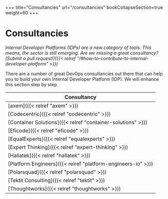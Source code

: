 +++
title="Consultancies"
url="/consultancies"
bookCollapseSection=true
weight=60
+++

# Consultancies

_Internal Developer Platforms (IDPs) are a new category of tools. This means, the sector is still emerging. Are we missing a great consultancy? [Submit a pull request!]({{< relref "/#how-to-contribute-to-internal-developer-platform" >}})_

There are a number of great DevOps consultancies out there that can help you to build your own Internal Developer Platform (IDP). We will enhance this section step by step.

**Consultancy** |
--- |
[axem]({{< relref "axem" >}}) |
[Codecentric]({{< relref "codecentric" >}}) |
[Container Solutions]({{< relref "container-solutions" >}}) |
[Eficode]({{< relref "eficode" >}}) |
[EqualExperts]({{< relref "equalexperts" >}}) |
[Expert Thinking]({{< relref "expert-thinking" >}}) |
[Hallatek]({{< relref "hallatek" >}}) |
[Platform Engineers]({{< relref "platform-engineers-io" >}}) |
[Polarsquad]({{< relref "polarsquad" >}}) |
[Tektit Consulting]({{< relref "tektit" >}}) |
[Thoughtworks]({{< relref "thoughtworks" >}}) |
